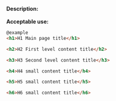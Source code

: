 <b>Description:</b>
<br>
<br>
<b>Acceptable use:</b>

```html
@example
<h1>H1 Main page title</h1>

<h2>H2 First level content title</h2>

<h3>H3 Second level content title</h3>

<h4>H4 small content title</h4>

<h5>H5 small content title</h5>

<h6>H6 small content title</h6>
```